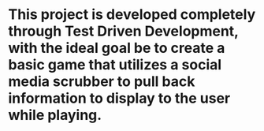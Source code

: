 # This project is developed completely through Test Driven Development, with the ideal goal be to create a basic game that utilizes a social media scrubber to pull back information to display to the user while playing.
